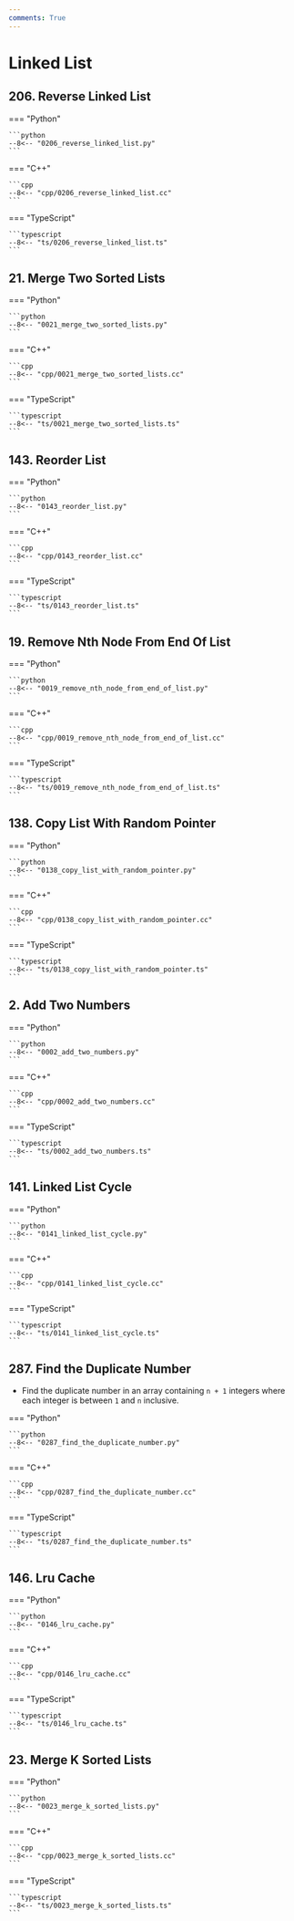 ```yaml
---
comments: True
---
```


# Linked List

## 206. Reverse Linked List

=== "Python"

    ```python
    --8<-- "0206_reverse_linked_list.py"
    ```

=== "C++"

    ```cpp
    --8<-- "cpp/0206_reverse_linked_list.cc"
    ```

=== "TypeScript"

    ```typescript
    --8<-- "ts/0206_reverse_linked_list.ts"
    ```

## 21. Merge Two Sorted Lists

=== "Python"

    ```python
    --8<-- "0021_merge_two_sorted_lists.py"
    ```

=== "C++"

    ```cpp
    --8<-- "cpp/0021_merge_two_sorted_lists.cc"
    ```

=== "TypeScript"

    ```typescript
    --8<-- "ts/0021_merge_two_sorted_lists.ts"
    ```

## 143. Reorder List

=== "Python"

    ```python
    --8<-- "0143_reorder_list.py"
    ```

=== "C++"

    ```cpp
    --8<-- "cpp/0143_reorder_list.cc"
    ```

=== "TypeScript"

    ```typescript
    --8<-- "ts/0143_reorder_list.ts"
    ```

## 19. Remove Nth Node From End Of List

=== "Python"

    ```python
    --8<-- "0019_remove_nth_node_from_end_of_list.py"
    ```

=== "C++"

    ```cpp
    --8<-- "cpp/0019_remove_nth_node_from_end_of_list.cc"
    ```

=== "TypeScript"

    ```typescript
    --8<-- "ts/0019_remove_nth_node_from_end_of_list.ts"
    ```

## 138. Copy List With Random Pointer

=== "Python"

    ```python
    --8<-- "0138_copy_list_with_random_pointer.py"
    ```

=== "C++"

    ```cpp
    --8<-- "cpp/0138_copy_list_with_random_pointer.cc"
    ```

=== "TypeScript"

    ```typescript
    --8<-- "ts/0138_copy_list_with_random_pointer.ts"
    ```

## 2. Add Two Numbers

=== "Python"

    ```python
    --8<-- "0002_add_two_numbers.py"
    ```

=== "C++"

    ```cpp
    --8<-- "cpp/0002_add_two_numbers.cc"
    ```

=== "TypeScript"

    ```typescript
    --8<-- "ts/0002_add_two_numbers.ts"
    ```

## 141. Linked List Cycle

=== "Python"

    ```python
    --8<-- "0141_linked_list_cycle.py"
    ```

=== "C++"

    ```cpp
    --8<-- "cpp/0141_linked_list_cycle.cc"
    ```

=== "TypeScript"

    ```typescript
    --8<-- "ts/0141_linked_list_cycle.ts"
    ```

## 287. Find the Duplicate Number

-   Find the duplicate number in an array containing `n + 1` integers where each integer is between `1` and `n` inclusive.

=== "Python"

    ```python
    --8<-- "0287_find_the_duplicate_number.py"
    ```

=== "C++"

    ```cpp
    --8<-- "cpp/0287_find_the_duplicate_number.cc"
    ```

=== "TypeScript"

    ```typescript
    --8<-- "ts/0287_find_the_duplicate_number.ts"
    ```

## 146. Lru Cache

=== "Python"

    ```python
    --8<-- "0146_lru_cache.py"
    ```

=== "C++"

    ```cpp
    --8<-- "cpp/0146_lru_cache.cc"
    ```

=== "TypeScript"

    ```typescript
    --8<-- "ts/0146_lru_cache.ts"
    ```

## 23. Merge K Sorted Lists

=== "Python"

    ```python
    --8<-- "0023_merge_k_sorted_lists.py"
    ```

=== "C++"

    ```cpp
    --8<-- "cpp/0023_merge_k_sorted_lists.cc"
    ```

=== "TypeScript"

    ```typescript
    --8<-- "ts/0023_merge_k_sorted_lists.ts"
    ```
